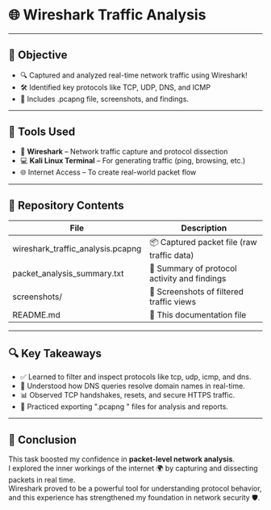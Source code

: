 # 🌐 Wireshark Traffic Analysis 

---

## 🎯 Objective
- 🔍 Captured and analyzed real-time network traffic using Wireshark!
- 🛠️ Identified key protocols like TCP, UDP, DNS, and ICMP
- 📁 Includes .pcapng file, screenshots, and findings.

---

## 🧰 Tools Used
- 🧪 **Wireshark** – Network traffic capture and protocol dissection
- 💻 **Kali Linux Terminal** – For generating traffic (ping, browsing, etc.)
- 🌐 Internet Access – To create real-world packet flow

---

## 📂 Repository Contents
| File | Description |
|------|-------------|
| wireshark_traffic_analysis.pcapng | 📦 Captured packet file (raw traffic data) |
| packet_analysis_summary.txt       | 📝 Summary of protocol activity and findings |
| screenshots/                      | 📸 Screenshots of filtered traffic views |
| README.md                        | 📘 This documentation file |

---

## 🔍 Key Takeaways
- ✅ Learned to filter and inspect protocols like  tcp, udp, icmp, and dns.
- 📖 Understood how DNS queries resolve domain names in real-time.
- 📊 Observed TCP handshakes, resets, and secure HTTPS traffic.
- 🔄 Practiced exporting ".pcapng " files for analysis and reports.

---

## 🧠 Conclusion
This task boosted my confidence in **packet-level network analysis**.  
I explored the inner workings of the internet 🌍 by capturing and dissecting packets in real time.  
Wireshark proved to be a powerful tool for understanding protocol behavior, and this experience has strengthened my foundation in network security 🛡️.
